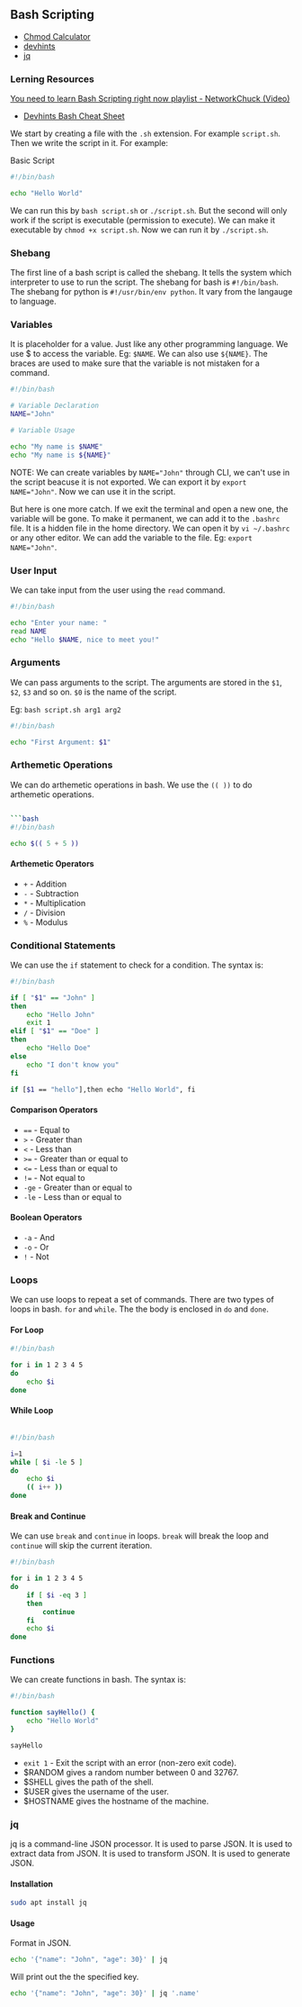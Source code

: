 ## Bash Scripting

- [Chmod Calculator](https://chmodcommand.com/)
- [devhints](https://devhints.io/)
- [jq](https://stedolan.github.io/jq/)

### Lerning Resources

[You need to learn Bash Scripting right now playlist - NetworkChuck (Video)](https://youtube.com/playlist?list=PLIhvC56v63IKioClkSNDjW7iz-6TFvLwS)
- [Devhints Bash Cheat Sheet](https://devhints.io/bash)

We start by creating a file with the `.sh` extension. For example `script.sh`. Then we write the script in it. For example:

Basic Script

```bash
#!/bin/bash

echo "Hello World"
```    

We can run this by `bash script.sh` or `./script.sh`. But the second will only work if the script is executable (permission to execute). We can make it executable by `chmod +x script.sh`. Now we can run it by `./script.sh`.

### Shebang

The first line of a bash script is called the shebang. It tells the system which interpreter to use to run the script. The shebang for bash is `#!/bin/bash`. The shebang for python is `#!/usr/bin/env python`. It vary from the langauge to language.

### Variables

It is placeholder for a value. Just like any other programming language. We use $ to access the variable. Eg: `$NAME`. We can also use `${NAME}`. The braces are used to make sure that the variable is not mistaken for a command.

```bash
#!/bin/bash

# Variable Declaration
NAME="John"

# Variable Usage

echo "My name is $NAME"
echo "My name is ${NAME}"
```

NOTE: We can create variables by `NAME="John"` through CLI, we can't use in the script beacuse it is not exported. We can export it by `export NAME="John"`. Now we can use it in the script.

But here is one more catch. If we exit the terminal and open a new one, the variable will be gone. To make it permanent, we can add it to the `.bashrc` file. It is a hidden file in the home directory. We can open it by `vi ~/.bashrc` or any other editor. We can add the variable to the file. Eg: `export NAME="John"`.

### User Input

We can take input from the user using the `read` command.

```bash
#!/bin/bash

echo "Enter your name: "
read NAME
echo "Hello $NAME, nice to meet you!"
```

### Arguments

We can pass arguments to the script. The arguments are stored in the `$1`, `$2`, `$3` and so on. `$0` is the name of the script.

Eg: `bash script.sh arg1 arg2`

```bash
#!/bin/bash

echo "First Argument: $1"
```

### Arthemetic Operations

We can do arthemetic operations in bash. We use the `(( ))` to do arthemetic operations.

```bash

```bash
#!/bin/bash

echo $(( 5 + 5 ))
```

#### Arthemetic Operators

- `+` - Addition
- `-` - Subtraction
- `*` - Multiplication
- `/` - Division
- `%` - Modulus

### Conditional Statements

We can use the `if` statement to check for a condition. The syntax is:

```bash
#!/bin/bash

if [ "$1" == "John" ]
then
    echo "Hello John"
    exit 1
elif [ "$1" == "Doe" ]
then
    echo "Hello Doe"
else
    echo "I don't know you"
fi
```

```bash
if [$1 == "hello"],then echo "Hello World", fi
```

#### Comparison Operators

- `==` - Equal to
- `>` - Greater than
- `<` - Less than
- `>=` - Greater than or equal to
- `<=` - Less than or equal to
- `!=` - Not equal to
- `-ge` - Greater than or equal to
- `-le` - Less than or equal to

#### Boolean Operators

- `-a` - And
- `-o` - Or
- `!` - Not

### Loops

We can use loops to repeat a set of commands. There are two types of loops in bash. `for` and `while`. The the body is enclosed in `do` and `done`.

#### For Loop

```bash
#!/bin/bash

for i in 1 2 3 4 5
do
    echo $i
done
```

#### While Loop

```bash

#!/bin/bash

i=1
while [ $i -le 5 ]
do
    echo $i
    (( i++ ))
done
```

#### Break and Continue

We can use `break` and `continue` in loops. `break` will break the loop and `continue` will skip the current iteration.

```bash
#!/bin/bash

for i in 1 2 3 4 5
do
    if [ $i -eq 3 ]
    then
        continue
    fi
    echo $i
done
```

### Functions  

We can create functions in bash. The syntax is:

```bash
#!/bin/bash

function sayHello() {
    echo "Hello World"
}

sayHello
```


- `exit 1` - Exit the script with an error (non-zero exit code).
- $RANDOM gives a random number between 0 and 32767.
- $SHELL gives the path of the shell.
- $USER gives the username of the user.
- $HOSTNAME gives the hostname of the machine.


### jq

jq is a command-line JSON processor. It is used to parse JSON. It is used to extract data from JSON. It is used to transform JSON. It is used to generate JSON.

#### Installation

```bash
sudo apt install jq
```

#### Usage

Format in JSON.

```bash
echo '{"name": "John", "age": 30}' | jq
```

Will print out the the specified key.

```bash
echo '{"name": "John", "age": 30}' | jq '.name'
```


